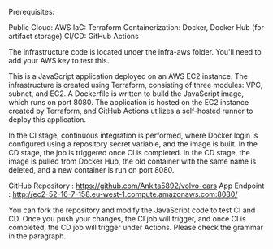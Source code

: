 Prerequisites:

Public Cloud: AWS
IaC: Terraform
Containerization: Docker, Docker Hub (for artifact storage)
CI/CD: GitHub Actions

The infrastructure code is located under the infra-aws folder. You'll need to add your AWS key to test this. 

This is a JavaScript application deployed on an AWS EC2 instance. The infrastructure is created using Terraform, consisting of three modules: VPC, subnet, and EC2. A Dockerfile is written to build the JavaScript image, which runs on port 8080. The application is hosted on the EC2 instance created by Terraform, and GitHub Actions utilizes a self-hosted runner to deploy this application.

In the CI stage, continuous integration is performed, where Docker login is configured using a repository secret variable, and the image is built. In the CD stage, the job is triggered once CI is completed. In the CD stage, the image is pulled from Docker Hub, the old container with the same name is deleted, and a new container is run on port 8080.

GitHub Repository : https://github.com/Ankita5892/volvo-cars
App Endpoint : http://ec2-52-16-7-158.eu-west-1.compute.amazonaws.com:8080/

You can fork the repository and modify the JavaScript code to test CI and CD. Once you push your changes, the CI job will trigger, and once CI is completed, the CD job will trigger under Actions. Please check the grammar in the paragraph.

